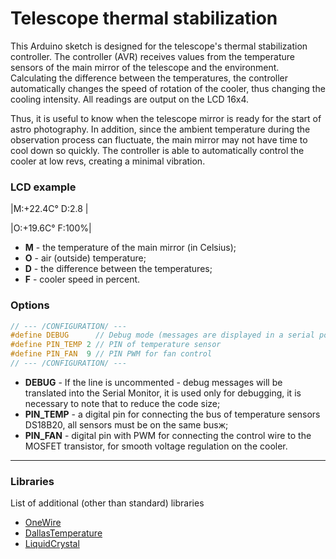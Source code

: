 Telescope thermal stabilization
===============
This Arduino sketch is designed for the telescope's thermal stabilization controller. The controller (AVR) receives values from the temperature sensors of the main mirror of the telescope and the environment. Calculating the difference between the temperatures, the controller automatically changes the speed of rotation of the cooler, thus changing the cooling intensity. All readings are output on the LCD 16x4.

Thus, it is useful to know when the telescope mirror is ready for the start of astro photography. In addition, since the ambient temperature during the observation process can fluctuate, the main mirror may not have time to cool down so quickly. The controller is able to automatically control the cooler at low revs, creating a minimal vibration.

### LCD example

|M:+22.4C° D:2.8 |

|O:+19.6C° F:100%|

- **M** - the temperature of the main mirror (in Celsius);
- **O** - air (outside) temperature;
- **D** - the difference between the temperatures;
- **F** - cooler speed in percent.

### Options
```cpp
// --- /CONFIGURATION/ ---
#define DEBUG      // Debug mode (messages are displayed in a serial port)
#define PIN_TEMP 2 // PIN of temperature sensor
#define PIN_FAN  9 // PIN PWM for fan control
// --- /CONFIGURATION/ ---
```
- **DEBUG** - If the line is uncommented - debug messages will be translated into the Serial Monitor, it is used only for debugging, it is necessary to note that to reduce the code size;
- **PIN_TEMP** - a digital pin for connecting the bus of temperature sensors DS18B20, all sensors must be on the same busж;
- **PIN_FAN** - digital pin with PWM for connecting the control wire to the MOSFET transistor, for smooth voltage regulation on the cooler.

----------------------

### Libraries
List of additional (other than standard) libraries

- [OneWire](http://playground.arduino.cc/Learning/OneWire)
- [DallasTemperature](https://github.com/milesburton/Arduino-Temperature-Control-Library)
- [LiquidCrystal](https://github.com/arduino-libraries/LiquidCrystal)